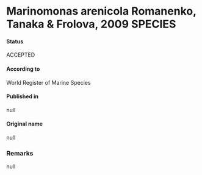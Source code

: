Marinomonas arenicola Romanenko, Tanaka & Frolova, 2009 SPECIES
=======

#### Status
ACCEPTED

#### According to
World Register of Marine Species

#### Published in
null

#### Original name
null

### Remarks
null